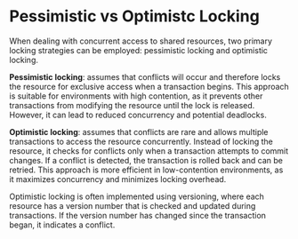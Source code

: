 # Pessimistic vs Optimistc Locking

When dealing with concurrent access to shared resources, two primary locking strategies can be employed: pessimistic locking and optimistic locking.

**Pessimistic locking**: assumes that conflicts will occur and therefore locks the resource for exclusive access when a transaction begins. This approach is suitable for environments with high contention, as it prevents other transactions from modifying the resource until the lock is released. However, it can lead to reduced concurrency and potential deadlocks.

**Optimistic locking**: assumes that conflicts are rare and allows multiple transactions to access the resource concurrently. Instead of locking the resource, it checks for conflicts only when a transaction attempts to commit changes. If a conflict is detected, the transaction is rolled back and can be retried. This approach is more efficient in low-contention environments, as it maximizes concurrency and minimizes locking overhead.

Optimistic locking is often implemented using versioning, where each resource has a version number that is checked and updated during transactions. If the version number has changed since the transaction began, it indicates a conflict.
